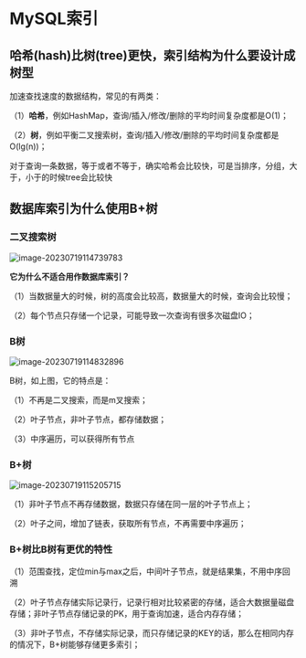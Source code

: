 # MySQL索引

## 哈希(hash)比树(tree)更快，索引结构为什么要设计成树型

加速查找速度的数据结构，常见的有两类：

（1）**哈希**，例如HashMap，查询/插入/修改/删除的平均时间复杂度都是O(1)；

（2）**树**，例如平衡二叉搜索树，查询/插入/修改/删除的平均时间复杂度都是O(lg(n))；

对于查询一条数据，等于或者不等于，确实哈希会比较快，可是当排序，分组，大于，小于的时候tree会比较快

## 数据库索引为什么使用B+树

### 二叉搜索树

![image-20230719114739783](https://gitee.com/huanglei1111/phone-md/raw/master/images/image-20230719114739783.png)

**它为什么不适合用作数据库索引？**

（1）当数据量大的时候，树的高度会比较高，数据量大的时候，查询会比较慢；

（2）每个节点只存储一个记录，可能导致一次查询有很多次磁盘IO；

### B树

![image-20230719114832896](https://gitee.com/huanglei1111/phone-md/raw/master/images/image-20230719114832896.png)

B树，如上图，它的特点是：

（1）不再是二叉搜索，而是m叉搜索；

（2）叶子节点，非叶子节点，都存储数据；

（3）中序遍历，可以获得所有节点

### B+树

![image-20230719115205715](https://gitee.com/huanglei1111/phone-md/raw/master/images/image-20230719115205715.png)

（1）非叶子节点不再存储数据，数据只存储在同一层的叶子节点上；

（2）叶子之间，增加了链表，获取所有节点，不再需要中序遍历；

### B+树比B树有更优的特性

（1）范围查找，定位min与max之后，中间叶子节点，就是结果集，不用中序回溯

（2）叶子节点存储实际记录行，记录行相对比较紧密的存储，适合大数据量磁盘存储；非叶子节点存储记录的PK，用于查询加速，适合内存存储；

（3）非叶子节点，不存储实际记录，而只存储记录的KEY的话，那么在相同内存的情况下，B+树能够存储更多索引；

